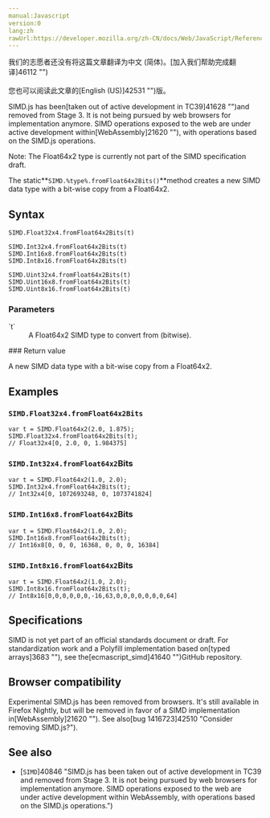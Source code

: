 ```yaml
---
manual:Javascript
version:0
lang:zh
rawUrl:https://developer.mozilla.org/zh-CN/docs/Web/JavaScript/Reference/Global_Objects/SIMD/fromFloat64x2Bits
---
```




<bdi>我们的志愿者还没有将这篇文章翻译为<bdi>中文 (简体)</bdi>。[加入我们帮助完成翻译]46112 "")<br></br>您也可以阅读此文章的[English (US)]42531 "")版。</bdi>






SIMD.js has been[taken out of active development in TC39]41628 "")and removed from Stage 3. It is not being pursued by web browsers for implementation anymore. SIMD operations exposed to the web are under active development within[WebAssembly]21620 ""), with operations based on the SIMD.js operations.



Note: The Float64x2 type is currently not part of the SIMD specification draft.




The static**`SIMD.%type%.fromFloat64x2Bits()`**method creates a new SIMD data type with a bit-wise copy from a Float64x2.


## Syntax<a name="Syntax"></a>

```
SIMD.Float32x4.fromFloat64x2Bits(t)

SIMD.Int32x4.fromFloat64x2Bits(t)
SIMD.Int16x8.fromFloat64x2Bits(t)
SIMD.Int8x16.fromFloat64x2Bits(t)

SIMD.Uint32x4.fromFloat64x2Bits(t)
SIMD.Uint16x8.fromFloat64x2Bits(t)
SIMD.Uint8x16.fromFloat64x2Bits(t)

```

### Parameters<a name="Parameters"></a>
<dl><dt id=''>`t`</dt><dd>A Float64x2 SIMD type to convert from (bitwise).</dd></dl>
### Return value<a name="Return_value"></a>


A new SIMD data type with a bit-wise copy from a Float64x2.


## Examples<a name="Examples"></a>

### `SIMD.Float32x4.fromFloat64x2Bits`<a name="SIMD.Float32x4.fromFloat64x2Bits"></a>

```
var t = SIMD.Float64x2(2.0, 1.875);
SIMD.Float32x4.fromFloat64x2Bits(t);
// Float32x4[0, 2.0, 0, 1.984375]
```

### `SIMD.Int32x4.fromFloat64x2`Bits<a name="SIMD.Int32x4.fromFloat64x2Bits"></a>

```
var t = SIMD.Float64x2(1.0, 2.0);
SIMD.Int32x4.fromFloat64x2Bits(t);
// Int32x4[0, 1072693248, 0, 1073741824]
```

### `SIMD.Int16x8.fromFloat64x2`Bits<a name="SIMD.Int16x8.fromFloat64x2Bits"></a>

```
var t = SIMD.Float64x2(1.0, 2.0);
SIMD.Int16x8.fromFloat64x2Bits(t);
// Int16x8[0, 0, 0, 16368, 0, 0, 0, 16384]
```

### `SIMD.Int8x16.fromFloat64x2`Bits<a name="SIMD.Int8x16.fromFloat64x2Bits"></a>

```
var t = SIMD.Float64x2(1.0, 2.0);
SIMD.Int8x16.fromFloat64x2Bits(t);
// Int8x16[0,0,0,0,0,0,-16,63,0,0,0,0,0,0,0,64]
```

## Specifications<a name="Specifications"></a>


SIMD is not yet part of an official standards document or draft. For standardization work and a Polyfill implementation based on[typed arrays]3683 ""), see the[ecmascript_simd]41640 "")GitHub repository.


## Browser compatibility<a name="Browser_compatibility"></a>


Experimental SIMD.js has been removed from browsers. It&#39;s still available in Firefox Nightly, but will be removed in favor of a SIMD implementation in[WebAssembly]21620 ""). See also[bug 1416723]42510 "Consider removing SIMD.js?").


## See also<a name="See_also"></a>

* [`SIMD`]40846 "SIMD.js has been taken out of active development in TC39 and removed from Stage 3. It is not being pursued by web browsers for implementation anymore. SIMD operations exposed to the web are under active development within WebAssembly, with operations based on the SIMD.js operations.")



